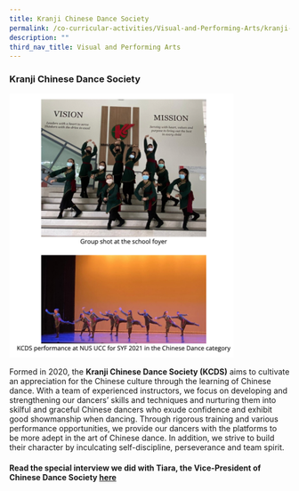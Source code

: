 ```yaml
---
title: Kranji Chinese Dance Society
permalink: /co-curricular-activities/Visual-and-Performing-Arts/kranji-chinese-dance-society
description: ""
third_nav_title: Visual and Performing Arts
---
```

### Kranji Chinese Dance Society

<img src="/images/kcds.png" 
     style="width:80%">
		 
Formed in 2020, the **Kranji Chinese Dance Society (KCDS)** aims to cultivate an appreciation for the Chinese culture through the learning of Chinese dance. With a team of experienced instructors, we focus on developing and strengthening our dancers’ skills and techniques and nurturing them into skilful and graceful Chinese dancers who exude confidence and exhibit good showmanship when dancing. Through rigorous training and various performance opportunities, we provide our dancers with the platforms to be more adept in the art of Chinese dance. In addition, we strive to build their character by inculcating self-discipline, perseverance and team spirit.

  

#### Read the special interview we did with Tiara, the Vice-President of Chinese Dance Society [here](https://kranjisec.moe.edu.sg/kss/highlights/our-stories/5-questions-for-nur-tiara-from-chinese-dance-club)